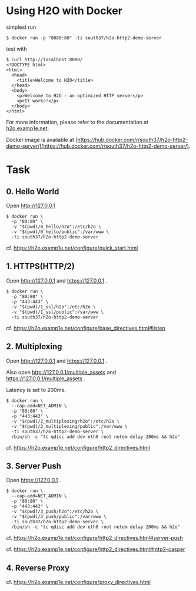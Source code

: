 # Using H2O with Docker

simplest run

```
$ docker run -p "8080:80" -ti south37/h2o-http2-demo-server
```

test with

```
$ curl http://localhost:8080/
<!DOCTYPE html>
<html>
  <head>
    <title>Welcome to H2O</title>
  </head>
  <body>
    <p>Welcome to H2O - an optimized HTTP server</p>
    <p>It works!</p>
  </body>
</html>
```

For more information, please refer to the documentation at [h2o.examp1e.net](https://h2o.examp1e.net/).

Docker image is available at [https://hub.docker.com/r/south37/h2o-http2-demo-server/](https://hub.docker.com/r/south37/h2o-http2-demo-server/).


# Task

## 0. Hello World
Open http://127.0.0.1

```
$ docker run \
  -p "80:80" \
  -v "$(pwd)/0_hello/h2o":/etc/h2o \
  -v "$(pwd)/0_hello/public":/var/www \
  -ti south37/h2o-http2-demo-server
```

cf. https://h2o.examp1e.net/configure/quick_start.html

## 1. HTTPS(HTTP/2)
Open http://127.0.0.1 and https://127.0.0.1 .

```
$ docker run \
  -p "80:80" \
  -p "443:443" \
  -v "$(pwd)/1_ssl/h2o":/etc/h2o \
  -v "$(pwd)/1_ssl/public":/var/www \
  -ti south37/h2o-http2-demo-server
```

cf. https://h2o.examp1e.net/configure/base_directives.html#listen

## 2. Multiplexing
Open http://127.0.0.1 and https://127.0.0.1 .

Also open http://127.0.0.1/multiple_assets and https://127.0.0.1/multiple_assets .

Latency is set to 200ms.

```
$ docker run \
  --cap-add=NET_ADMIN \
  -p "80:80" \
  -p "443:443" \
  -v "$(pwd)/2_multiplexing/h2o":/etc/h2o \
  -v "$(pwd)/2_multiplexing/public":/var/www \
  -ti south37/h2o-http2-demo-server \
  /bin/sh -c "tc qdisc add dev eth0 root netem delay 200ms && h2o"
```

cf. https://h2o.examp1e.net/configure/http2_directives.html

## 3. Server Push
Open https://127.0.0.1 .

```
$ docker run \
  --cap-add=NET_ADMIN \
  -p "80:80" \
  -p "443:443" \
  -v "$(pwd)/3_push/h2o":/etc/h2o \
  -v "$(pwd)/3_push/public":/var/www \
  -ti south37/h2o-http2-demo-server \
  /bin/sh -c "tc qdisc add dev eth0 root netem delay 200ms && h2o"
```

cf. https://h2o.examp1e.net/configure/http2_directives.html#server-push

cf. https://h2o.examp1e.net/configure/http2_directives.html#http2-casper

## 4. Reverse Proxy
cf. https://h2o.examp1e.net/configure/proxy_directives.html

